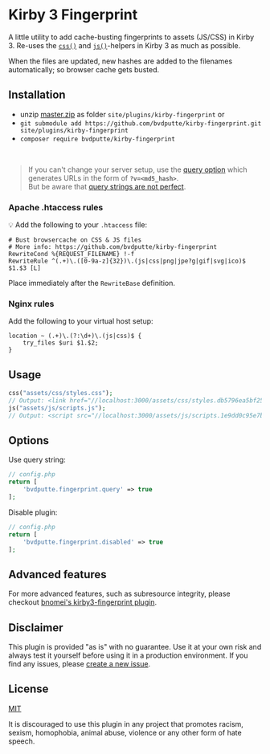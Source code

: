 # Kirby 3 Fingerprint

A little utility to add cache-busting fingerprints to assets (JS/CSS) in Kirby 3.
Re-uses the [`css()`](https://getkirby.com/docs/reference/templates/helpers/css) and [`js()`](https://getkirby.com/docs/reference/templates/helpers/js)-helpers in Kirby 3 as much as possible.

When the files are updated, new hashes are added to the filenames automatically; so browser cache gets busted.

## Installation

- unzip [master.zip](https://github.com/bvdputte/kirby-fingerprint/archive/master.zip) as folder `site/plugins/kirby-fingerprint` or
- `git submodule add https://github.com/bvdputte/kirby-fingerprint.git site/plugins/kirby-fingerprint`
- `composer require bvdputte/kirby-fingerprint`

<br>

> If you can't change your server setup, use the [query option](#options) which generates URLs in the form of **`?v=<md5_hash>`**.  
> But be aware that [query strings are not perfect](http://www.stevesouders.com/blog/2008/08/23/revving-filenames-dont-use-querystring/).


### Apache .htaccess rules

💡 Add the following to your `.htaccess` file:

```
# Bust browsercache on CSS & JS files
# More info: https://github.com/bvdputte/kirby-fingerprint
RewriteCond %{REQUEST_FILENAME} !-f
RewriteRule ^(.+)\.([0-9a-z]{32})\.(js|css|png|jpe?g|gif|svg|ico)$ $1.$3 [L]
```

Place immediately after the `RewriteBase` definition.

### Nginx rules

Add the following to your virtual host setup:

```
location ~ (.+)\.(?:\d+)\.(js|css)$ {
    try_files $uri $1.$2;
}
```

## Usage

```php
css("assets/css/styles.css");
// Output: <link href="//localhost:3000/assets/css/styles.db5796ea5bf253bb7be3526eb083e068.css" rel="stylesheet">
js("assets/js/scripts.js");
// Output: <script src="//localhost:3000/assets/js/scripts.1e9dd0c95e7b12ce96729501c7585deb.js"></script>
```

## Options

Use query string:

```php
// config.php
return [
    'bvdputte.fingerprint.query' => true
];
```

Disable plugin:

```php
// config.php
return [
    'bvdputte.fingerprint.disabled' => true
];
```

## Advanced features

For more advanced features, such as subresource integrity, please checkout [bnomei's kirby3-fingerprint plugin](https://github.com/bnomei/kirby3-fingerprint).

## Disclaimer

This plugin is provided "as is" with no guarantee. Use it at your own risk and always test it yourself before using it in a production environment. If you find any issues, please [create a new issue](https://github.com/bvdputte/kirby-fingerprint/issues/new).

## License

[MIT](https://opensource.org/licenses/MIT)

It is discouraged to use this plugin in any project that promotes racism, sexism, homophobia, animal abuse, violence or any other form of hate speech.
